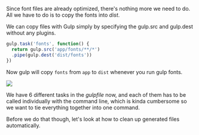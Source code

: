 Since font files are already optimized, there's nothing more we need to do. All we have to do is to copy the fonts into *dist*.

We can copy files with Gulp simply by specifying the gulp.src and gulp.dest without any plugins.

```javascript
gulp.task('fonts', function() {
  return gulp.src('app/fonts/**/*')
  .pipe(gulp.dest('dist/fonts'))
})
```

Now gulp will copy `fonts` from `app` to `dist` whenever you run gulp fonts.

![](https://storage.googleapis.com/codevolve-assets/internal/courses/Gulp/font-copy.png)

We have 6 different tasks in the *gulpfile* now, and each of them has to be called individually with the command line, which is kinda cumbersome so we want to tie everything together into one command.

Before we do that though, let's look at how to clean up generated files automatically.